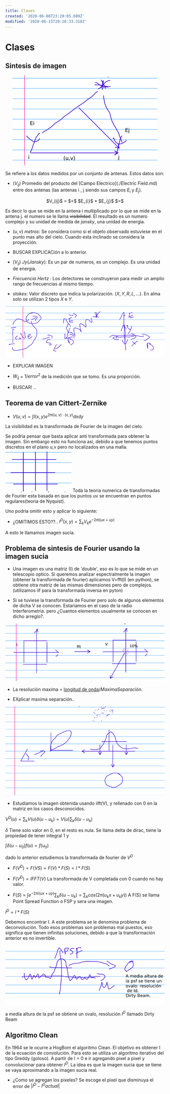 ```yaml
---
title: Clases
created: '2020-06-08T23:20:05.609Z'
modified: '2020-06-15T20:26:33.318Z'
---
```


# Clases

## Sintesis de imagen


<p align="center">
  <img src="./clase1.png" />
</p>

Se refiere a los datos medidos por un conjunto de antenas. Estos datos son:

* $(V_{ij})$ Promedio del producto del [Campo Electrico](./Electric Field.md) entre dos antenas (las antenas i , j siendo sus campos $E_{i}$ y $E_{j}$).


<p align="center">
  $V_{ij}$  = $<$ $E_{i}$ * $E_{j}$ $>$  
</p>


  Es decir lo que se mide en la antena i multiplicado por lo que se mide en la antena j. el numero se le llama ~~visibilidad~~. El resultado es un numero complejo y su unidad de medida de $jansky$, una unidad de energia.


* $(u,v)$ $metros$: Se considera como si el objeto observado estuviese en el punto mas alto del cielo. Cuando esta inclinado se considera la proyección. 
* BUSCAR EXPLICACión a lo anterior.

* $(V_{ij})$ $Jy(Jansky)$: Es un par de numeros, es un complejo. Es una unidad de energia. 

* $Frecuencia$ $Hertz$ : Los detectores se construyeron para medir un amplio rango de frecuencias al mismo tiempo. 
 
* $stokes$: Valor discreto que indica la polarización. $(X,Y,R,L,...)$. En alma solo se utilizan 2 tipos $X$ e $Y$.

![alt text](./stokes.png) 
* EXPLICAR IMAGEN

* $W_{ij}$ = $1/{error}^2$ de la medición que se tomo. Es una proporción. 
* BUSCAR! ..

## Teorema de van Cittert-Zernike 
* $V(u,v) = \int I(x,y)e^{2\pi i(u,v)\cdot(x,y) }dx dy$

La visibilidad es la transformada de Fourier de la imagen del cielo.

Se podria pensar que basta aplicar anti transformada para obtener la imagen. Sin embargo esto no funciona asi, debido a que tenemos puntos discretos en el plano u,v pero no localizados en una malla. 
![alt text](./malla.png)
Toda la teoria numerica de transformadas de Fourier esta basada en que los puntos uv se encuentran en puntos regulares(teoria de Nyquist).

Uno podria omitir esto y aplicar lo siguiente: 
* ¿OMITIMOS ESTO??..
$I^{D}(x,y) = \sum_{k} V_{k}e^{-2\pi i(ux+uy)}$

A esto le llamamos imagen sucia. 

## Problema de sintesis de Fourier usando la imagen sucia 

* Una imagen es una matriz (I) de 'double', eso es lo que se mide en un telescopio optico. Si queremos analizar espectralmente la imagen (obtener la transformada de fourier) aplicamos V=fft(I) (en python), se obtiene otra matriz de las mismas dimensiones pero de complejos. (utilizamos iif para la transformada inversa en pyton)

* Si se tuviese la transformada de Fourier pero solo de algunos elementos de dicha V se conocen. Estariamos en el caso de la radio Interferometria. pero ¿Cuantos elementos usualmente se conocen en dicho arreglo?.

![alt text](./datosConocidos.png)


* La resolución maxima  = [longitud de onda](./Wavelength.md)$/MaximaSeparación$.

* EXplicar maxima separación..

![alt text](./resolución.png)


* Estudiamos la imagen obtenida usando iift(V), y rellenado con 0 en la matriz en los casos desconocidos.

$V^{D}(u) =  \sum_{k} V(u) \delta (u-u_k) = V(u) \sum_{k}\delta (u-u_k)$

$\delta$  Tiene solo valor en 0, en el resto es nula. Se llama delta de dirac, tiene la propiedad de tener integral 1 y 

$\int \delta(u-u_0)f(u) = f(u_0)$

dado lo anterior estudiemos la transformada de fourier de $V^D$ 

* $F(V^D) = F(VS) = F(V)*F(S) = I *F(S)$
* $F(V^D) =  IFFT(V)$ La transformada de V completada con 0 cuando no hay valor.

* $F(S)$ = $\int e^{-2 \pi i(ux+uy)} \sum_{k} \delta (u-u_k) = \sum_{k} cos(2\pi (u_k x +u_k y))$ 
A F(S) se llama Point Spread Function o FSP y sera una imagen.

$I^D =I*F(S)$

Debemos encontrar I. A este problema se le denomina problema de deconvolución. Todo esos problemas son problemas mal puestos, eso significa que tienen infinitas soluciones, debido a que la transformación anterior  es no invertible.

![alt text](./psf.png) 

a media altura de la psf se obtiene un ovalo, resolución $I^D$ llamado Dirty Beam
 

## Algoritmo Clean

 En 1964 se le ocurre a HogBom el algoritmo Clean. El objetivo es obtener I de la ecuación de convolución. Para esto se utiliza un algoritmo iterativo del tipo Greddy (goloso). A partir de I = 0 e ir agregando pixel a pixel  y convolucionar para obtener $I^{D}$. La idea es que la imagen sucia que se tiene se vaya aproximando a la imagen sucia real. 

 * ¿Como se agregan los pixeles? 
 Se escoge el pixel que disminuya el error de $|I^D - I^D actual |$

